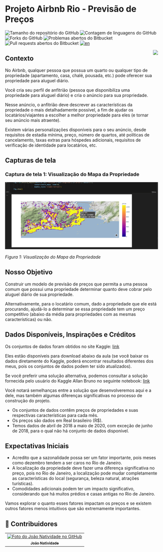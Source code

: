 # Projeto Airbnb Rio - Previsão de Preços

![Tamanho do repositório do GitHub](https://img.shields.io/github/repo-size/joaosnet/Data-Science-Project?style=for-the-badge)
![Contagem de linguagens do GitHub](https://img.shields.io/github/languages/count/joaosnet/Data-Science-Project?style=for-the-badge)
![Forks do GitHub](https://img.shields.io/github/forks/joaosnet/Data-Science-Project?style=for-the-badge)
![Problemas abertos do Bitbucket](https://img.shields.io/bitbucket/issues/joaosnet/Data-Science-Project?style=for-the-badge)
![Pull requests abertos do Bitbucket](https://img.shields.io/bitbucket/pr-raw/joaosnet/Data-Science-Project?style=for-the-badge)
[![en](https://img.shields.io/badge/lang-en-red.svg)](https://github.com/joaosnet/Data-Science-Project/blob/master/README.md)

<img align="right" height="256" src="screenshots/homepage.png"/>

## Contexto

No Airbnb, qualquer pessoa que possua um quarto ou qualquer tipo de propriedade (apartamento, casa, chalé, pousada, etc.) pode oferecer sua propriedade para aluguel diário.

Você cria seu perfil de anfitrião (pessoa que disponibiliza uma propriedade para aluguel diário) e cria o anúncio para sua propriedade.

Nesse anúncio, o anfitrião deve descrever as características da propriedade o mais detalhadamente possível, a fim de ajudar os locatários/viajantes a escolher a melhor propriedade para eles (e tornar seu anúncio mais atraente).

Existem várias personalizações disponíveis para o seu anúncio, desde requisitos de estadia mínima, preço, número de quartos, até políticas de cancelamento, taxas extras para hóspedes adicionais, requisitos de verificação de identidade para locatários, etc.

## Capturas de tela

### Captura de tela 1: Visualização do Mapa da Propriedade

![Visualização do Mapa da Propriedade](/screenshots/Property-Map-View.png)

_Figura 1: Visualização do Mapa da Propriedade_

## Nosso Objetivo

Construir um modelo de previsão de preços que permita a uma pessoa comum que possui uma propriedade determinar quanto deve cobrar pelo aluguel diário de sua propriedade.

Alternativamente, para o locatário comum, dado a propriedade que ele está procurando, ajudá-lo a determinar se essa propriedade tem um preço competitivo (abaixo da média para propriedades com as mesmas características) ou não.

## Dados Disponíveis, Inspirações e Créditos

Os conjuntos de dados foram obtidos no site Kaggle: [link](https://www.kaggle.com/allanbruno/airbnb-rio-de-janeiro)

Eles estão disponíveis para download abaixo da aula (se você baixar os dados diretamente do Kaggle, poderá encontrar resultados diferentes dos meus, pois os conjuntos de dados podem ter sido atualizados).

Se você preferir uma solução alternativa, podemos consultar a solução fornecida pelo usuário do Kaggle Allan Bruno no seguinte notebook: [link](https://www.kaggle.com/allanbruno/helping-regular-people-price-listings-on-airbnb)

Você notará semelhanças entre a solução que desenvolveremos aqui e a dele, mas também algumas diferenças significativas no processo de construção do projeto.

- Os conjuntos de dados contêm preços de propriedades e suas respectivas características para cada mês.
- Os preços são dados em Real brasileiro (R$).
- Temos dados de abril de 2018 a maio de 2020, com exceção de junho de 2018, para o qual não há conjunto de dados disponível.

## Expectativas Iniciais

- Acredito que a sazonalidade possa ser um fator importante, pois meses como dezembro tendem a ser caros no Rio de Janeiro.
- A localização da propriedade deve fazer uma diferença significativa no preço, pois no Rio de Janeiro, a localização pode mudar completamente as características do local (segurança, beleza natural, atrações turísticas).
- Comodidades adicionais podem ter um impacto significativo, considerando que há muitos prédios e casas antigas no Rio de Janeiro.

Vamos explorar o quanto esses fatores impactam os preços e se existem outros fatores menos intuitivos que são extremamente importantes.

## 🤝 Contribuidores

<table>
  <tr>
    <td align="center">
      <a href="https://www.instagram.com/jaonativi/" title="Gerente de Projetos Desenvolvedor Backend">
        <img src="https://avatars.githubusercontent.com/u/87316339?v=4" width="100px;" alt="Foto do João Natividade no GitHub"/><br>
        <sub>
          <b>João Natividade</b>
        </sub>
      </a>
    </td>
  </tr>
</table>